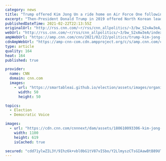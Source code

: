```yaml
---
category: news
title: "Trump offered Kim Jong Un a ride home on Air Force One following Vietnam summit, source says"
excerpt: "Then-President Donald Trump in 2019 offered North Korean leader Kim Jong Un a ride home on Air Force One following their Vietnam summit, a former senior administration official who was on the trip confirmed to CNN.\n    \n"
publishedDateTime: 2021-02-22T22:13:55Z
originalUrl: "http://rss.cnn.com/~r/rss/cnn_allpolitics/~3/bw_S2xAw3eA/index.html"
webUrl: "http://rss.cnn.com/~r/rss/cnn_allpolitics/~3/bw_S2xAw3eA/index.html"
ampWebUrl: "https://amp.cnn.com/cnn/2021/02/22/politics/trump-kim-jong-un-air-force-one-vietnam-summit/index.html"
cdnAmpWebUrl: "https://amp-cnn-com.cdn.ampproject.org/c/s/amp.cnn.com/cnn/2021/02/22/politics/trump-kim-jong-un-air-force-one-vietnam-summit/index.html"
type: article
quality: 164
heat: 164
published: true

provider:
  name: CNN
  domain: cnn.com
  images:
    - url: "https://smartableai.github.io/election/assets/images/organizations/cnn.com-50x50.jpg"
      width: 50
      height: 50

topics:
  - Election
  - Democratic Voice

images:
  - url: "https://cdn.cnn.com/cnnnext/dam/assets/180610093306-kim-jong-un-trump-split-20180610-super-tease.jpg"
    width: 1100
    height: 619
    isCached: true

secured: "cdd71ylwZIL3Y/9Ihz6k+vbl0bG1tV87vISbo/Y2LlmyszCTsGIAawBtB89UTbxeM/Y//TRB3xacmgazYxWtIyEe5vxxyTq8BxLXdTbgqr6E0TUWtpkeY5Mab+lHGRc1qM204rZnlH8MP3NojQTn+/Sv/TldeHxbcoxXVQeMM8dZLZxUCGWfSo2YPqMLwAi4+4Ao+SfB7lYnQYNnw9SVhzg+XIQ18SwQmZEZjNv8m/sFg1OtI1rOen/ctam1HAXdqQmXhYDOXrbQpIqVBPxZky4JsimZPozCxBHlWfByhTVv6LMccy5Rm3aLDYsU9b4uYz3O0XTL8od9ofcY3sAQ0a65p5Xo3AbrVt5bNn/Uj0U=;3kEGUK/tR1MgkzcSi8Pemw=="
---
```


